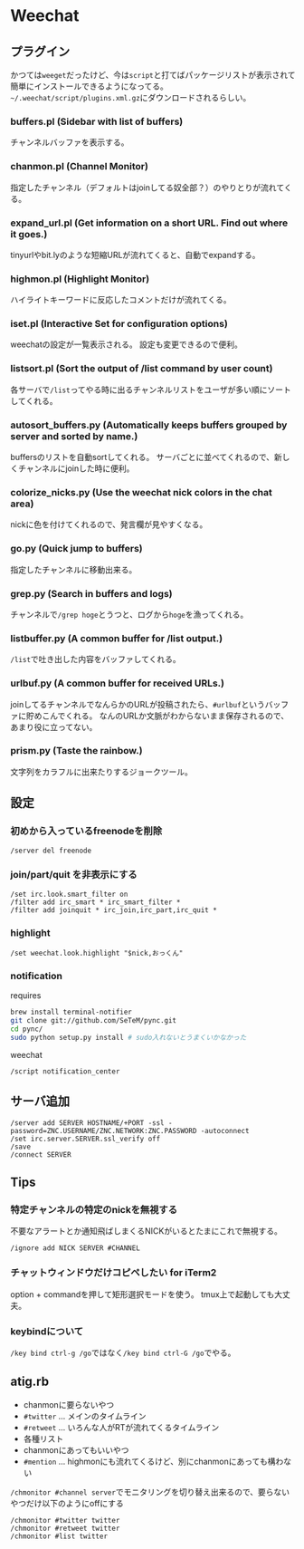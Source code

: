 # Weechat

## プラグイン

かつては`weeget`だったけど、今は`script`と打てばパッケージリストが表示されて簡単にインストールできるようになってる。
`~/.weechat/script/plugins.xml.gz`にダウンロードされるらしい。

### buffers.pl (Sidebar with list of buffers)

チャンネルバッファを表示する。

### chanmon.pl (Channel Monitor)

指定したチャンネル（デフォルトはjoinしてる奴全部？）のやりとりが流れてくる。

### expand_url.pl (Get information on a short URL. Find out where it goes.)

tinyurlやbit.lyのような短縮URLが流れてくると、自動でexpandする。

### highmon.pl (Highlight Monitor)

ハイライトキーワードに反応したコメントだけが流れてくる。

### iset.pl (Interactive Set for configuration options)

weechatの設定が一覧表示される。
設定も変更できるので便利。

### listsort.pl (Sort the output of /list command by user count)

各サーバで`/list`ってやる時に出るチャンネルリストをユーザが多い順にソートしてくれる。

### autosort_buffers.py (Automatically keeps buffers grouped by server and sorted by name.)

buffersのリストを自動sortしてくれる。
サーバごとに並べてくれるので、新しくチャンネルにjoinした時に便利。

### colorize_nicks.py (Use the weechat nick colors in the chat area)

nickに色を付けてくれるので、発言欄が見やすくなる。

### go.py (Quick jump to buffers)

指定したチャンネルに移動出来る。

### grep.py (Search in buffers and logs)

チャンネルで`/grep hoge`とうつと、ログから`hoge`を漁ってくれる。

### listbuffer.py (A common buffer for /list output.)

`/list`で吐き出した内容をバッファしてくれる。

### urlbuf.py (A common buffer for received URLs.)

joinしてるチャンネルでなんらかのURLが投稿されたら、`#urlbuf`というバッファに貯めこんでくれる。
なんのURLか文脈がわからないまま保存されるので、あまり役に立ってない。

### prism.py (Taste the rainbow.)

文字列をカラフルに出来たりするジョークツール。

## 設定

### 初めから入っているfreenodeを削除

```text
/server del freenode
```

### join/part/quit を非表示にする

```text
/set irc.look.smart_filter on 
/filter add irc_smart * irc_smart_filter *
/filter add joinquit * irc_join,irc_part,irc_quit *
```

### highlight

```text
/set weechat.look.highlight "$nick,おっくん"
```

### notification

requires

```bash
brew install terminal-notifier
git clone git://github.com/SeTeM/pync.git
cd pync/
sudo python setup.py install # sudo入れないとうまくいかなかった
```

weechat

```text
/script notification_center
```

## サーバ追加

```text
/server add SERVER HOSTNAME/+PORT -ssl -password=ZNC.USERNAME/ZNC.NETWORK:ZNC.PASSWORD -autoconnect
/set irc.server.SERVER.ssl_verify off
/save
/connect SERVER
```

## Tips

### 特定チャンネルの特定のnickを無視する

不要なアラートとか通知飛ばしまくるNICKがいるとたまにこれで無視する。

```plain
/ignore add NICK SERVER #CHANNEL
```

### チャットウィンドウだけコピペしたい for iTerm2

option + commandを押して矩形選択モードを使う。
tmux上で起動しても大丈夫。

### keybindについて

`/key bind ctrl-g /go`ではなく`/key bind ctrl-G /go`でやる。

## atig.rb

- chanmonに要らないやつ
 - `#twitter` ... メインのタイムライン
 - `#retweet` ... いろんな人がRTが流れてくるタイムライン
 - 各種リスト
- chanmonにあってもいいやつ
 - `#mention` ... highmonにも流れてくるけど、別にchanmonにあっても構わない

`/chmonitor #channel server`でモニタリングを切り替え出来るので、要らないやつだけ以下のようにoffにする

```text
/chmonitor #twitter twitter
/chmonitor #retweet twitter
/chmonitor #list twitter
```